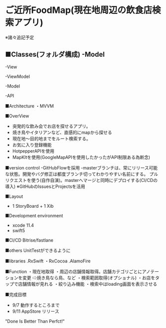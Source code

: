 # ご近所FoodMap(現在地周辺の飲食店検索アプリ)
※諸々追記予定

■Classes(フォルダ構成)
 -Model
  -
 -View
 
 -ViewModel
 
 -Model
 
 -API
 

■Architecture
・MVVM

■OverView
 - 突発的な飲み会でお店を探せるアプリ。
 - 焼き鳥やイタリアンなど、直感的にmapから探せる
 - 現在地〜目的地までをルート検索する。
 - お気に入り登録機能
 - HotpepperAPIを使用
 - MapKItを使用(GoogleMapAPIを使用したかったがAPI制限ある為断念)
 
 ■version control
 -GitHubFlowを採用
  -masterブランチは、常にリリース可能な状態。開発やバグ修正は都度ブランチ切ってわかりやすい名前にする。
   プルリクエストを使う(自作自演)。masterへマージと同時にデプロイする(CI/CDの導入)
   ※GitHubのIssuesとProjectsを活用
 
■Layout
 - 1 StoryBoard + 1 Xib

■Development environment
 - xcode 11.4 
 - swift5
 
■CI/CD
Bitrise/fastlane

■others
UnitTestができるように

■libraries
.RxSwift
・RxCocoa
.AlamoFire

■Function
・現在地取得
・周辺の店舗情報取得。店舗カテゴリごとにアノテーションを変更
⇨焼き鳥なら鳥、など
・検索範囲取得(オプショナル)
・お店をタップで店舗情報が見れる
・絞り込み機能
・検索中はloading画面を表示させる

■完成目標
 - 9/7 動作するところまで
 - 9/11 AppStore リリース
 
 "Done Is Better Than Perfct!"

